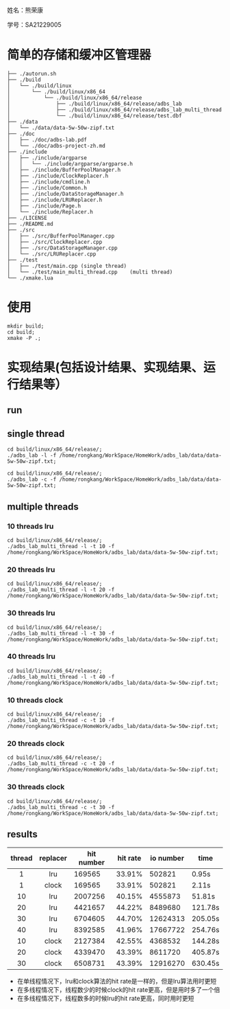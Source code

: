 姓名：熊荣康

学号：SA21229005

# **简单的存储和缓冲区管理器**


```
├── ./autorun.sh
├── ./build
│   └── ./build/linux
│       └── ./build/linux/x86_64
│           └── ./build/linux/x86_64/release
│               ├── ./build/linux/x86_64/release/adbs_lab
│               ├── ./build/linux/x86_64/release/adbs_lab_multi_thread
│               └── ./build/linux/x86_64/release/test.dbf
├── ./data
│   └── ./data/data-5w-50w-zipf.txt
├── ./doc
│   ├── ./doc/adbs-lab.pdf
│   └── ./doc/adbs-project-zh.md
├── ./include
│   ├── ./include/argparse
│   │   └── ./include/argparse/argparse.h
│   ├── ./include/BufferPoolManager.h
│   ├── ./include/ClockReplacer.h
│   ├── ./include/cmdline.h
│   ├── ./include/Common.h
│   ├── ./include/DataStorageManager.h
│   ├── ./include/LRUReplacer.h
│   ├── ./include/Page.h
│   └── ./include/Replacer.h
├── ./LICENSE
├── ./README.md
├── ./src
│   ├── ./src/BufferPoolManager.cpp
│   ├── ./src/ClockReplacer.cpp
│   ├── ./src/DataStorageManager.cpp
│   └── ./src/LRUReplacer.cpp
├── ./test
│   ├── ./test/main.cpp (single thread)
│   └── ./test/main_multi_thread.cpp    (multi thread)
└── ./xmake.lua
```


# 使用
```shell
mkdir build;
cd build;
xmake -P .;
```

# 实现结果(包括设计结果、实现结果、运行结果等）

## run



## single thread
```shell
cd build/linux/x86_64/release/;
./adbs_lab -l -f /home/rongkang/WorkSpace/HomeWork/adbs_lab/data/data-5w-50w-zipf.txt;
```

```shell
cd build/linux/x86_64/release/;
./adbs_lab -c -f /home/rongkang/WorkSpace/HomeWork/adbs_lab/data/data-5w-50w-zipf.txt;
```


## multiple threads

### 10 threads lru
```shell
cd build/linux/x86_64/release/;
./adbs_lab_multi_thread -l -t 10 -f /home/rongkang/WorkSpace/HomeWork/adbs_lab/data/data-5w-50w-zipf.txt;
```

### 20 threads lru
```shell
cd build/linux/x86_64/release/;
./adbs_lab_multi_thread -l -t 20 -f /home/rongkang/WorkSpace/HomeWork/adbs_lab/data/data-5w-50w-zipf.txt;
```

### 30 threads lru
```shell
cd build/linux/x86_64/release/;
./adbs_lab_multi_thread -l -t 30 -f /home/rongkang/WorkSpace/HomeWork/adbs_lab/data/data-5w-50w-zipf.txt;
```
### 40 threads lru
```shell
cd build/linux/x86_64/release/;
./adbs_lab_multi_thread -l -t 40 -f /home/rongkang/WorkSpace/HomeWork/adbs_lab/data/data-5w-50w-zipf.txt;
```

### 10 threads clock
```shell
cd build/linux/x86_64/release/;
./adbs_lab_multi_thread -c -t 10 -f /home/rongkang/WorkSpace/HomeWork/adbs_lab/data/data-5w-50w-zipf.txt;
```

### 20 threads clock
```shell
cd build/linux/x86_64/release/;
./adbs_lab_multi_thread -c -t 20 -f /home/rongkang/WorkSpace/HomeWork/adbs_lab/data/data-5w-50w-zipf.txt;
```

### 30 threads clock
```shell
cd build/linux/x86_64/release/;
./adbs_lab_multi_thread -c -t 30 -f /home/rongkang/WorkSpace/HomeWork/adbs_lab/data/data-5w-50w-zipf.txt;
```


## results

| thread | replacer | hit number | hit rate | io number | time    |
|:------:|:--------:|------------|----------|-----------|---------|
|   1    |   lru    | 169565     | 33.91%   | 502821    | 0.95s   |
|   1    |  clock   | 169565     | 33.91%   | 502821    | 2.11s   |
|   10   |   lru    | 2007256    | 40.15%   | 4555873   | 51.81s  |
|   20   |   lru    | 4421657    | 44.22%   | 8489680   | 121.78s |
|   30   |   lru    | 6704605    | 44.70%   | 12624313  | 205.05s |
|   40   |   lru    | 8392585    | 41.96%   | 17667722  | 254.76s |
|   10   |  clock   | 2127384    | 42.55%   | 4368532   | 144.28s |
|   20   |  clock   | 4339470    | 43.39%   | 8611720   | 405.87s |
|   30   |  clock   | 6508731    | 43.39%   | 12916270  | 630.45s |

- 在单线程情况下，lru和clock算法的hit rate是一样的，但是lru算法用时更短
- 在多线程情况下，线程数少的时候clock的hit rate更高，但是用时多了一个倍
- 在多线程情况下，线程数多的时候lru的hit rate更高，同时用时更短
